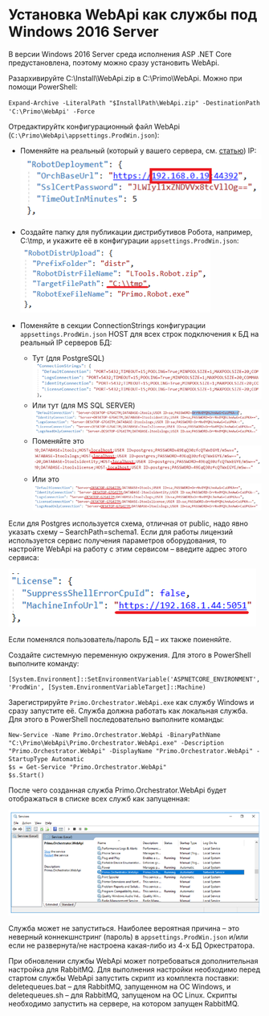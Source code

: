 # Установка WebApi как службы под Windows 2016 Server

В версии Windows 2016 Server среда исполнения ASP .NET Core предустановлена, поэтому можно сразу установить WebApi. 

Разархивируйте C:\Install\WebApi.zip в C:\Primo\WebApi. Можно при помощи PowerShell:

`Expand-Archive -LiteralPath "$InstallPath\WebApi.zip" -DestinationPath 'C:\Primo\WebApi' -Force`

Отредактируйтк конфигурационный файл WebApi (`C:\Primo\WebApi\appsettings.ProdWin.json`):  

- Поменяйте на реальный (который у вашего сервера, см. [статью](../../install/windows/nginx-windows.md)) IP:  
![](../../resources/install/windows/webapi-1.PNG)

- Создайте папку для публикации дистрибутивов Робота, например, C:\tmp, и укажите её в конфигурации `appsettings.ProdWin.json`:  
![](../../resources/install/windows/webapi-2.PNG)

- Поменяйте в секции ConnectionStrings конфигурации `appsettings.ProdWin.json` HOST для всех строк подключения к БД на реальный IP серверов БД:
    - Тут (для PostgreSQL)  
    ![](../../resources/install/windows/webapi-3.PNG)  
    - Или тут (для MS SQL SERVER)  
    ![](../../resources/install/windows/webapi-4.PNG)  
    - Поменяйте это   
    ![](../../resources/install/windows/webapi-5.PNG)  
    - Или это  
    ![](../../resources/install/windows/webapi-6.PNG)

Если для Postgres используется схема, отличная от public, надо явно указать схему –  SearchPath=schema1.
Если для работы лицензий используется сервис получения параметров оборудования, то настройте WebApi на работу с этим сервисом – введите адрес этого сервиса:

![](../../resources/install/windows/webapi-7.PNG)

Если поменялся пользователь/пароль БД – их также поиеняйте.

Создайте системную переменную окружения. Для этого в PowerShell выполните команду:  
```
[System.Environment]::SetEnvironmentVariable('ASPNETCORE_ENVIRONMENT', 'ProdWin', [System.EnvironmentVariableTarget]::Machine)
```
Зарегистрируйте `Primo.Orchestrator.WebApi.exe` как службу Windows и сразу запустите её. 
Служба должна работать как локальная служба. Для этого в PowerShell последовательно выполните команды:
```
New-Service -Name Primo.Orchestrator.WebApi -BinaryPathName "C:\Primo\WebApi\Primo.Orchestrator.WebApi.exe" -Description "Primo.Orchestrator.WebApi" -DisplayName "Primo.Orchestrator.WebApi" -StartupType Automatic 
$s = Get-Service "Primo.Orchestrator.WebApi"
$s.Start()
```
После чего созданная служба Primo.Orchestrator.WebApi будет отображаться в списке всех служб как запущенная:

![](../../resources/install/windows/webapi-8.PNG)

Служба может не запуститься. Наиболее вероятная причина – это неверный коннекшнстринг (пароль) в `appsettings.ProdWin.json` и/или если не развернута/не настроена какая-либо из 4-х БД Оркестратора.

При обновлении службы WebApi может потребоваться дополнительная настройка для RabbitMQ. Для выполнения настройки необходимо перед стартом службы WebApi запустить скрипт из комплекта поставки: deletequeues.bat – для RabbitMQ, запущенном на ОС Windows, и deletequeues.sh – для RabbitMQ, запущеном на ОС Linux. Скрипты необходимо запустить на сервере, на котором запущен RabbitMQ. 
